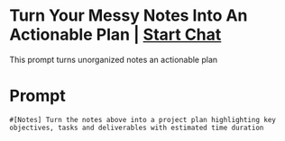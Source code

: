 

# Turn Your Messy Notes Into An Actionable Plan | [Start Chat](https://gptcall.net/chat.html?data=%7B%22contact%22%3A%7B%22id%22%3A%22fdebfe9d-b3e3-45ca-bae0-36fdf84cf32f%22%2C%22flow%22%3Atrue%7D%7D)
This prompt turns unorganized notes an actionable plan

# Prompt

```
#[Notes] Turn the notes above into a project plan highlighting key objectives, tasks and deliverables with estimated time duration
```





